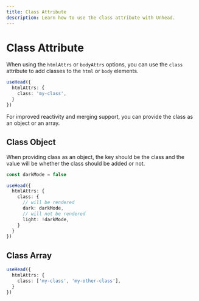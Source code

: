 ```yaml
---
title: Class Attribute
description: Learn how to use the class attribute with Unhead.
---
```


# Class Attribute

When using the `htmlAttrs` or `bodyAttrs` options, you can use the `class` attribute to add classes to the `html` or `body` elements.

```ts
useHead({
  htmlAttrs: {
    class: 'my-class',
  }
})
```

For improved reactivity and merging support, you can provide the class as an object or an array.

## Class Object

When providing class as an object, the key should be the class and the value will be whether the class should be added or not.

```ts
const darkMode = false

useHead({
  htmlAttrs: {
    class: {
      // will be rendered
      dark: darkMode,
      // will not be rendered
      light: !darkMode,
    }
  }
})
```

## Class Array

```ts
useHead({
  htmlAttrs: {
    class: ['my-class', 'my-other-class'],
  }
})
```

